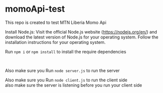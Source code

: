 # momoApi-test
This repo is created to test MTN Liberia Momo Api 

Install Node.js:
Visit the official Node.js website (https://nodejs.org/en/) and download the latest version of Node.js for your operating system.
Follow the installation instructions for your operating system.

Run `npm i` or `npm install` to install the require dependencies 

<br />

Also make sure you Run `node server.js` to run the server 

Also make sure you Run `node client.js` to run the client side 
<br/> also make sure the server is listening before you run your client side
